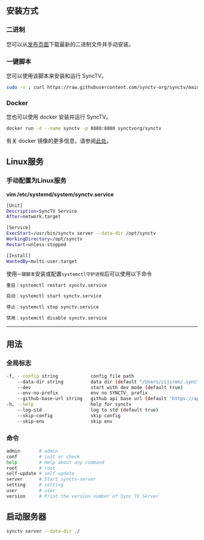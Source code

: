 ## 安装方式
### 二进制
您可以从[发布页面](https://github.com/synctv-org/synctv/releases)下载最新的二进制文件并手动安装。

### 一键脚本
您可以使用该脚本来安装和运行 SyncTV。

```bash
sudo -v ; curl https://raw.githubusercontent.com/synctv-org/synctv/main/script/install.sh | sudo bash -s -- -v latest
```

### Docker
您也可以使用 docker 安装并运行 SyncTV。

```bash
docker run -d --name synctv -p 8080:8080 synctvorg/synctv
```

有关 docker 镜像的更多信息，请参阅[此处](https://hub.docker.com/r/synctvorg/synctv)。

## Linux服务

### 手动配置为Linux服务

**vim /etc/systemd/system/synctv.service**

```bash
[Unit]
Description=SyncTV Service
After=network.target

[Service]
ExecStart=/usr/bin/synctv server --data-dir /opt/synctv
WorkingDirectory=/opt/synctv
Restart=unless-stopped

[Install]
WantedBy=multi-user.target
```

使用`一键脚本`安装或配置`systemctl守护进程`后可以使用以下命令
```bash
重启：systemctl restart synctv.service

启动：systemctl start synctv.service

停止：systemctl stop synctv.service

禁用：systemctl disable synctv.service

```

----

## 用法
### 全局标志
```bash
-f, --config string            config file path
    --data-dir string          data dir (default "/Users/zijiren/.synctv")
    --dev                      start with dev mode (default true)
    --env-no-prefix            env no SYNCTV_ prefix
    --github-base-url string   github api base url (default "https://api.github.com/")
-h, --help                     help for synctv
    --log-std                  log to std (default true)
    --skip-config              skip config
    --skip-env                 skip env
```

### 命令
```bash
admin       # admin
conf        # init or check
help        # Help about any command
root        # root
self-update # self-update
server      # Start synctv-server
setting     # setting
user        # user
version     # Print the version number of Sync TV Server
```

## 启动服务器
```bash
synctv server --data-dir ./
```